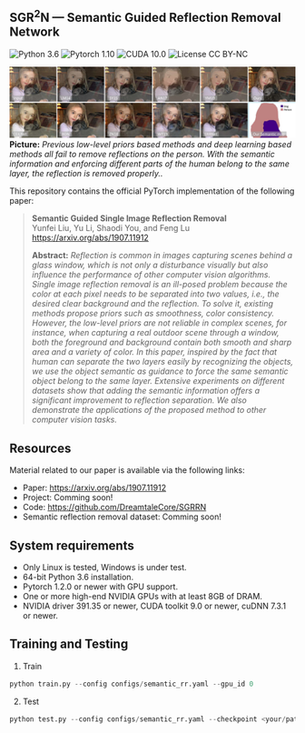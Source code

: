 ## SGR<sup>2</sup>N &mdash; Semantic Guided Reflection Removal Network
![Python 3.6](https://img.shields.io/badge/python-3.6-DodgerBlue.svg?style=plastic)
![Pytorch 1.10](https://img.shields.io/badge/pytorch-1.2.0-DodgerBlue.svg?style=plastic)
![CUDA 10.0](https://img.shields.io/badge/cuda-10.0-DodgerBlue.svg?style=plastic)
![License CC BY-NC](https://img.shields.io/badge/license-CC_BY--NC-DodgerBlue.svg?style=plastic)

![Teaser image](./imgs/teaser.jpg)
**Picture:** *Previous low-level priors based methods and deep learning based methods all fail to remove reflections on the person. With the semantic information and enforcing different parts of the human belong to the same layer, the reflection is removed properly..*

This repository contains the official PyTorch implementation of the following paper:

> **Semantic Guided Single Image Reflection Removal**<br>
> Yunfei Liu, Yu Li, Shaodi You, and Feng Lu<br>
> https://arxiv.org/abs/1907.11912
>
> **Abstract:** *Reflection is common in images capturing scenes behind a glass window, which is not only a disturbance visually but also influence the performance of other computer vision algorithms. Single image reflection removal is an ill-posed problem because the color at each pixel needs to be separated into two values, i.e., the desired clear background and the reflection. To solve it, existing methods propose priors such as smoothness, color consistency. However, the low-level priors are not reliable in complex scenes, for instance, when capturing a real outdoor scene through a window, both the foreground and background contain both smooth and sharp area and a variety of color. In this paper, inspired by the fact that human can separate the two layers easily by recognizing the objects, we use the object semantic as guidance to force the same semantic object belong to the same layer. Extensive experiments on different datasets show that adding the semantic information offers a significant improvement to reflection separation. We also demonstrate the applications of the proposed method to other computer vision tasks.*

## Resources

Material related to our paper is available via the following links:

- Paper: https://arxiv.org/abs/1907.11912
- Project: Comming soon!
- Code: https://github.com/DreamtaleCore/SGRRN
- Semantic reflection removal dataset: Comming soon!

## System requirements

* Only Linux is tested, Windows is under test.
* 64-bit Python 3.6 installation. 
* Pytorch 1.2.0 or newer with GPU support.
* One or more high-end NVIDIA GPUs with at least 8GB of DRAM.
* NVIDIA driver 391.35 or newer, CUDA toolkit 9.0 or newer, cuDNN 7.3.1 or newer.

## Training and Testing

1. Train
```python
python train.py --config configs/semantic_rr.yaml --gpu_id 0
```

2. Test
```python
python test.py --config configs/semantic_rr.yaml --checkpoint <your/path> --input_dir your/data/path
```

